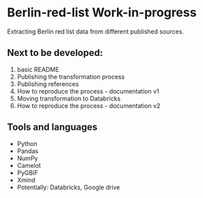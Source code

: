 # Berlin-red-list **Work-in-progress**

Extracting Berlin red list data from different published sources. 

## Next to be developed:
1. basic README
2. Publishing the transformation process
3. Publishing references
4. How to reproduce the process - documentation v1
5. Moving transformation to Databricks
6. How to reproduce the process - documentation v2

## Tools and languages

* Python
* Pandas
* NumPy
* Camelot
* PyGBIF
* Xmind
* Potentially: Databricks, Google drive
